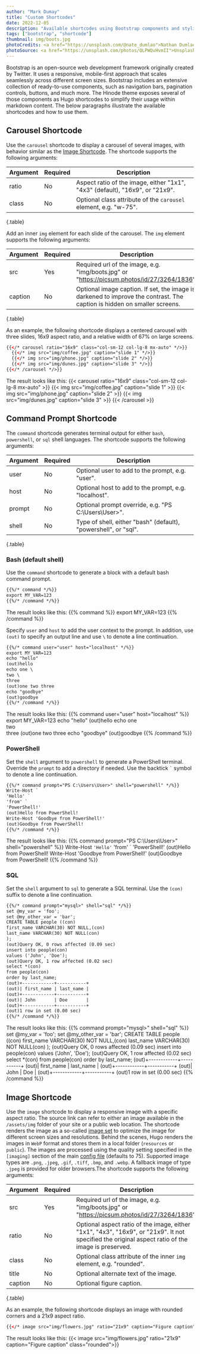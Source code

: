 ```yaml
---
author: "Mark Dumay"
title: "Custom Shortcodes"
date: 2022-12-05
description: "Available shortcodes using Bootstrap components and styling"
tags: ["bootstrap", "shortcode"]
thumbnail: img/boots.jpg
photoCredits: <a href="https://unsplash.com/@nate_dumlao">Nathan Dumlao</a>
photoSource: <a href="https://unsplash.com/photos/QLPWQvHvmII">Unsplash</a>
---
```


Bootstrap is an open-source web development framework originally created by Twitter. It uses a responsive, mobile-first approach that scales seamlessly across different screen sizes. Bootstrap includes an extensive collection of ready-to-use components, such as navigation bars, pagination controls, buttons, and much more. The Hinode theme exposes several of those components as Hugo shortcodes to simplify their usage within markdown content. The below paragraphs illustrate the available shortcodes and how to use them.

## Carousel Shortcode

Use the `carousel` shortcode to display a carousel of several images, with behavior similar as the [Image Shortcode](#image-shortcode). The shortcode supports the following arguments:

| Argument  | Required | Description |
|-----------|----------|-------------|
| ratio     | No  | Aspect ratio of the image, either "1x1", "4x3" (default), "16x9", or "21x9". |
| class     | No  | Optional class attribute of the `carousel` element, e.g. "w-75". |
{.table}

Add an inner `img` element for each slide of the carousel. The `img` element supports the following arguments:

| Argument  | Required | Description |
|-----------|----------|-------------|
| src       | Yes | Required url of the image, e.g. "img/boots.jpg" or "https://picsum.photos/id/27/3264/1836". |
| caption   | No  | Optional image caption. If set, the image is darkened to improve the contrast. The caption is hidden on smaller screens. |
{.table}

As an example, the following shortcode displays a centered carousel with three slides, 16x9 aspect ratio, and a relative width of 67% on large screens.

```html
{{</* carousel ratio="16x9" class="col-sm-12 col-lg-8 mx-auto" */>}}
  {{</* img src="img/coffee.jpg" caption="slide 1" */>}}
  {{</* img src="img/phone.jpg" caption="slide 2" */>}}
  {{</* img src="img/dunes.jpg" caption="slide 3" */>}}
{{</* /carousel */>}}
```

The result looks like this:
{{< carousel ratio="16x9" class="col-sm-12 col-lg-8 mx-auto" >}}
  {{< img src="img/coffee.jpg" caption="slide 1" >}}
  {{< img src="img/phone.jpg" caption="slide 2" >}}
  {{< img src="img/dunes.jpg" caption="slide 3" >}}
{{< /carousel >}}

## Command Prompt Shortcode

The `command` shortcode generates terminal output for either `bash`, `powershell`, or `sql` shell languages. The shortcode supports the following arguments:

| Argument  | Required | Description |
|-----------|----------|-------------|
| user      | No | Optional user to add to the prompt, e.g. "user". |
| host      | No | Optional host to add to the prompt, e.g. "localhost". | 
| prompt    | No | Optional prompt override, e.g. "PS C:\Users\User>". |
| shell     | No | Type of shell, either "bash" (default), "powershell", or "sql". |
{.table}

### Bash (default shell)

Use the `command` shortcode to generate a block with a default bash command prompt.

```html
{{%/* command */%}}
export MY_VAR=123
{{%/* /command */%}}
```

The result looks like this:
{{% command %}}
export MY_VAR=123
{{% /command %}}

Specify `user` and `host` to add the user context to the prompt. In addition, use `(out)` to specify an output line and use `\` to denote a line continuation.

```html
{{%/* command user="user" host="localhost" */%}}
export MY_VAR=123
echo "hello"
(out)hello
echo one \
two \
three
(out)one two three
echo "goodbye"
(out)goodbye
{{%/* /command */%}}
```

The result looks like this:
{{% command user="user" host="localhost" %}}
export MY_VAR=123
echo "hello"
(out)hello
echo one \
two \
three
(out)one two three
echo "goodbye"
(out)goodbye
{{% /command %}}

### PowerShell

Set the `shell` argument to `powershell` to generate a PowerShell terminal. Override the `prompt` to add a directory if needed. Use the backtick `` ` `` symbol to denote a line continuation.

```html
{{%/* command prompt="PS C:\Users\User>" shell="powershell" */%}}
Write-Host `
'Hello' `
'from' `
'PowerShell!'
(out)Hello from PowerShell!
Write-Host 'Goodbye from PowerShell!'
(out)Goodbye from PowerShell!
{{%/* /command */%}}
```

The result looks like this:
{{% command prompt="PS C:\Users\User>" shell="powershell" %}}
Write-Host `
'Hello' `
'from' `
'PowerShell!'
(out)Hello from PowerShell!
Write-Host 'Goodbye from PowerShell!'
(out)Goodbye from PowerShell!
{{% /command %}}

### SQL

Set the `shell` argument to `sql` to generate a SQL terminal. Use the `(con)` suffix to denote a line continuation.

```html
{{%/* command prompt="mysql>" shell="sql" */%}}
set @my_var = 'foo';
set @my_other_var = 'bar';
CREATE TABLE people ((con)
first_name VARCHAR(30) NOT NULL,(con)
last_name VARCHAR(30) NOT NULL(con)
);
(out)Query OK, 0 rows affected (0.09 sec)
insert into people(con)
values ('John', 'Doe');
(out)Query OK, 1 row affected (0.02 sec)
select *(con)
from people(con)
order by last_name;
(out)+------------+-----------+
(out)| first_name | last_name |
(out)+------------+-----------+
(out)| John       | Doe       |
(out)+------------+-----------+
(out)1 row in set (0.00 sec)
{{%/* /command */%}}
```

The result looks like this:
{{% command prompt="mysql>" shell="sql" %}}
set @my_var = 'foo';
set @my_other_var = 'bar';
CREATE TABLE people ((con)
first_name VARCHAR(30) NOT NULL,(con)
last_name VARCHAR(30) NOT NULL(con)
);
(out)Query OK, 0 rows affected (0.09 sec)
insert into people(con)
values ('John', 'Doe');
(out)Query OK, 1 row affected (0.02 sec)
select *(con)
from people(con)
order by last_name;
(out)+------------+-----------+
(out)| first_name | last_name |
(out)+------------+-----------+
(out)| John       | Doe       |
(out)+------------+-----------+
(out)1 row in set (0.00 sec)
{{% /command %}}

## Image Shortcode

Use the `image` shortcode to display a responsive image with a specific aspect ratio. The source link can refer to either an image available in the `/assets/img` folder of your site or a public web location. The shortcode renders the image as a so-called [image set][mozilla_image] to optimize the image for different screen sizes and resolutions. Behind the scenes, Hugo renders the images in `WebP` format and stores them in a local folder (`resources` or `public`). The images are processed using the quality setting specified in the `[imaging]` section of the main [config file][hugo_imaging] (defaults to 75). Supported image types are `.png`, `.jpeg`, `.gif`, `.tiff`, `.bmp`, and `.webp`. A fallback image of type `.jpeg` is provided for older browsers.The shortcode supports the following arguments:

| Argument  | Required | Description |
|-----------|----------|-------------|
| src       | Yes | Required url of the image, e.g. "img/boots.jpg" or "https://picsum.photos/id/27/3264/1836". |
| ratio     | No  | Optional aspect ratio of the image, either "1x1", "4x3", "16x9", or "21x9". It not specified the original aspect ratio of the image is preserved. |
| class     | No  | Optional class attribute of the inner `img` element, e.g. "rounded". |
| title     | No  | Optional alternate text of the image. |
| caption   | No  | Optional figure caption. |
{.table}

As an example, the following shortcode displays an image with rounded corners and a 21x9 aspect ratio.

```html
{{</* image src="img/flowers.jpg" ratio="21x9" caption="Figure caption" class="rounded" */>}}
```

The result looks like this:
{{< image src="img/flowers.jpg" ratio="21x9" caption="Figure caption" class="rounded">}}

[mozilla_image]: https://developer.mozilla.org/en-US/docs/Learn/HTML/Multimedia_and_embedding/Responsive_images
[hugo_imaging]: https://gohugo.io/content-management/image-processing/#imaging-configuration
